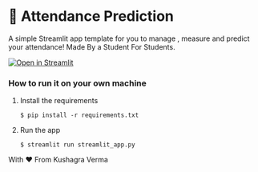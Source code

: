 # 🎈 Attendance Prediction

A simple Streamlit app template for you to manage , measure and predict your attendance!
Made By a Student For  Students.

[![Open in Streamlit](https://static.streamlit.io/badges/streamlit_badge_black_white.svg)](https://blank-app-template.streamlit.app/)

### How to run it on your own machine

1. Install the requirements

   ```
   $ pip install -r requirements.txt
   ```

2. Run the app

   ```
   $ streamlit run streamlit_app.py
   ```
With ❤️ From Kushagra Verma 
